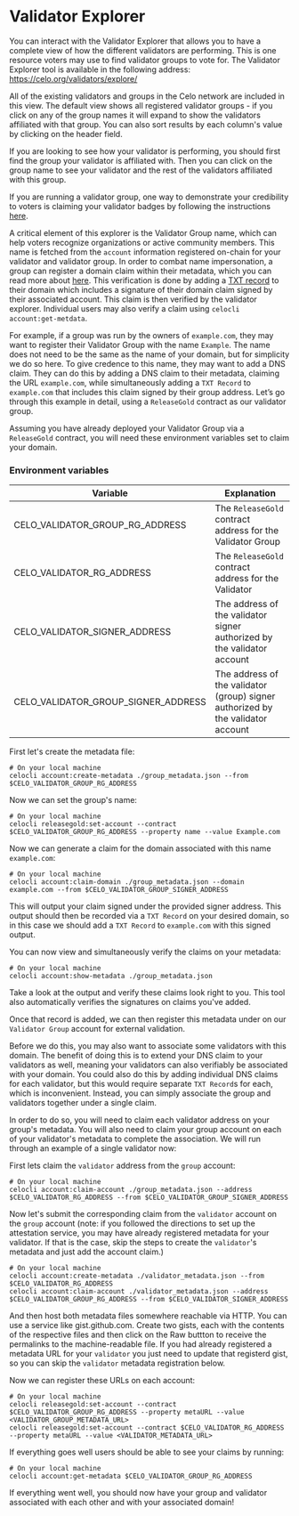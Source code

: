 # Validator Explorer
You can interact with the Validator Explorer that allows you to have a complete view of how the different validators are performing. This is one resource voters may use to find validator groups to vote for. The Validator Explorer tool is available in the following address:
https://celo.org/validators/explore/

All of the existing validators and groups in the Celo network are included in this view. The default view shows all registered validator groups - if you click on any of the group names it will expand to show the validators affiliated with that group. You can also sort results by each column's value by clicking on the header field.

If you are looking to see how your validator is performing, you should first find the group your validator is affiliated with. Then you can click on the group name to see your validator and the rest of the validators affiliated with this group.

If you are running a validator group, one way to demonstrate your credibility to voters is claiming your validator badges by following the instructions [here](https://github.com/celo-org/celo-monorepo/blob/master/packages/web/validator-badges/README.md).

A critical element of this explorer is the Validator Group name, which can help voters recognize organizations or active community members. This name is fetched from the `account` information registered on-chain for your validator and validator group. In order to combat name impersonation, a group can register a domain claim within their metadata, which you can read more about [here](https://github.com/celo-org/celo-monorepo/blob/master/packages/docs/celo-codebase/protocol/identity/metadata.md). This verification is done by adding a [TXT record](https://en.wikipedia.org/wiki/TXT_record) to their domain which includes a signature of their domain claim signed by their associated account. This claim is then verified by the validator explorer. Individual users may also verify a claim using `celocli account:get-metdata`.

For example, if a group was run by the owners of `example.com`, they may want to register their Validator Group with the name `Example`. The name does not need to be the same as the name of your domain, but for simplicity we do so here. To give credence to this name, they may want to add a DNS claim. They can do this by adding a DNS claim to their metadata, claiming the URL `example.com`, while simultaneously adding a `TXT Record` to `example.com` that includes this claim signed by their group address. Let’s go through this example in detail, using a `ReleaseGold` contract as our validator group.

Assuming you have already deployed your Validator Group via a `ReleaseGold` contract, you will need these environment variables set to claim your domain.

### Environment variables

| Variable                             | Explanation                                                                                                                          |
| ------------------------------------ | ------------------------------------------------------------------------------------------------------------------------------------ |
| CELO_VALIDATOR_GROUP_RG_ADDRESS         | The `ReleaseGold` contract address for the Validator Group                                                                                          |
| CELO_VALIDATOR_RG_ADDRESS         | The `ReleaseGold` contract address for the Validator                                                                                                 |
| CELO_VALIDATOR_SIGNER_ADDRESS        | The address of the validator signer authorized by the validator account                                                              |
| CELO_VALIDATOR_GROUP_SIGNER_ADDRESS  | The address of the validator (group) signer authorized by the validator account

First let's create the metadata file:

```
# On your local machine
celocli account:create-metadata ./group_metadata.json --from $CELO_VALIDATOR_GROUP_RG_ADDRESS
```

Now we can set the group's name:

```
# On your local machine
celocli releasegold:set-account --contract $CELO_VALIDATOR_GROUP_RG_ADDRESS --property name --value Example.com
```

Now we can generate a claim for the domain associated with this name `example.com`:

```
# On your local machine
celocli account:claim-domain ./group_metadata.json --domain example.com --from $CELO_VALIDATOR_GROUP_SIGNER_ADDRESS
```

This will output your claim signed under the provided signer address. This output should then be recorded via a `TXT Record` on your desired domain, so in this case we should add a `TXT Record` to `example.com` with this signed output.

You can now view and simultaneously verify the claims on your metadata:

```
# On your local machine
celocli account:show-metadata ./group_metadata.json
```

Take a look at the output and verify these claims look right to you. This tool also automatically verifies the signatures on claims you've added.

Once that record is added, we can then register this metadata under on our `Validator Group` account for external validation.

Before we do this, you may also want to associate some validators with this domain. The benefit of doing this is to extend your DNS claim to your validators as well, meaning your validators can also verifiably be associated with your domain. You could also do this by adding individual DNS claims for each validator, but this would require separate `TXT Record`s for each, which is inconvenient. Instead, you can simply associate the group and validators together under a single claim.

In order to do so, you will need to claim each validator address on your group's metadata. You will also need to claim your group account on each of your validator's metadata to complete the association. We will run through an example of a single validator now:

First lets claim the `validator` address from the `group` account:

```
# On your local machine
celocli account:claim-account ./group_metadata.json --address $CELO_VALIDATOR_RG_ADDRESS --from $CELO_VALIDATOR_GROUP_SIGNER_ADDRESS
```

Now let's submit the corresponding claim from the `validator` account on the `group` account (note: if you followed the directions to set up the attestation service, you may have already registered metadata for your validator. If that is the case, skip the steps to create the `validator`'s metadata and just add the account claim.)

```
# On your local machine
celocli account:create-metadata ./validator_metadata.json --from $CELO_VALIDATOR_RG_ADDRESS
celocli account:claim-account ./validator_metadata.json --address $CELO_VALIDATOR_GROUP_RG_ADDRESS --from $CELO_VALIDATOR_SIGNER_ADDRESS
```

And then host both metadata files somewhere reachable via HTTP. You can use a service like gist.github.com. Create two gists, each with the contents of the respective files and then click on the Raw buttton to receive the permalinks to the machine-readable file. If you had already registered a metadata URL for your `validator` you just need to update that registerd gist, so you can skip the `validator` metadata registration below. 

Now we can register these URLs on each account:

```
# On your local machine
celocli releasegold:set-account --contract $CELO_VALIDATOR_GROUP_RG_ADDRESS --property metaURL --value <VALIDATOR_GROUP_METADATA_URL>
celocli releasegold:set-account --contract $CELO_VALIDATOR_RG_ADDRESS --property metaURL --value <VALIDATOR_METADATA_URL>
```

If everything goes well users should be able to see your claims by running:

```
# On your local machine
celocli account:get-metadata $CELO_VALIDATOR_GROUP_RG_ADDRESS
```

If everything went well, you should now have your group and validator associated with each other and with your associated domain!
